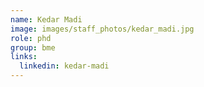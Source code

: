 ```yaml
---
name: Kedar Madi
image: images/staff_photos/kedar_madi.jpg
role: phd
group: bme
links:
  linkedin: kedar-madi
---
```

